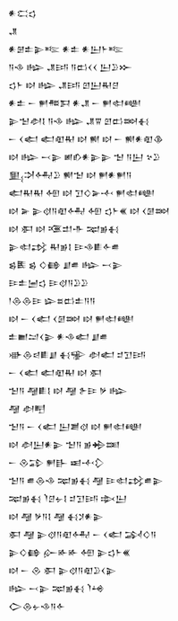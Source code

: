 <div class='block'>
<div class='line'>𒀭𒀫𒌓</div>
<div class='line'>𒂗</div>
<div class='line'>𒀭𒇡𒉺𒉌𒌈 𒀭𒉺 𒀭𒌨𒈨𒌈</div>
<div class='line'>𒀀𒈾 𒈗 𒂗𒅀 𒀀𒆗𒌋𒌋 𒌨𒊒𒁍</div>
<div class='line'>𒌓𒈨 𒊭 𒈗 𒂗𒅀 𒇻𒌨𒊑𒆪</div>
<div class='line'>𒀭𒉺 𒀸 𒂍𒍣𒁕 𒀭𒂗 𒀸 𒂍𒊕𒅍</div>
<div class='line'>𒉌𒈠𒀠𒋙 𒀀𒈾 𒈗 𒂗𒐊 𒇻𒆗𒇷𒈬</div>
<div class='line'>𒀸 𒌋𒅗 𒅗𒊏𒊑 𒊭 𒆍 𒊭 𒀸 𒆍𒀭𒊏𒆠</div>
<div class='line'>𒊭 𒈗 𒁁𒉌 𒅖𒁓𒀭𒉌𒉌 𒈠 𒀀𒌨 𒆳𒊒</div>
<div class='line'>𒅅𒋫𒅈𒊒 𒆍𒈠 𒊭 𒂍𒀭𒂍𒀀</div>
<div class='line'>𒅗𒊑𒊑 𒅇 𒊭 𒋛𒄭𒅕𒋾 𒂍𒊕𒅍</div>
<div class='line'>𒊭 𒅕 𒉌𒋼𒀀𒊏𒅈 𒅇 𒌓𒈨𒌍 𒊭 𒌋𒌆𒇷</div>
<div class='line'>𒊭 𒀳 𒊭 𒍨𒄥𒋥 𒉈𒂊𒈬</div>
<div class='line'>𒉌𒊕𒃶 𒊑𒂊𒋙 𒄿𒈾𒀾𒅆𒌑</div>
<div class='line'>𒌗𒍩 𒌗 𒄭𒂵 𒋗𒌑 𒈗 𒁁𒉌</div>
<div class='line'>𒄿𒉺𒅁𒌓 𒄿𒋼𒀀𒊒𒊒</div>
<div class='line'>𒁹𒁲𒁲𒄿 𒇽𒊺𒆗𒉺𒀀𒀀</div>
<div class='line'>𒊭 𒀸 𒌋𒅗 𒌋𒌆𒇷 𒊭 𒂍𒊕𒅍</div>
<div class='line'>𒉺𒆤𒁺𒌋𒉌 𒀭𒈾𒅗 𒋗𒌑</div>
<div class='line'>𒀝𒁲𒁀𒀾𒋗 𒈬𒊌 𒀠𒅗 𒄑𒋛𒅀</div>
<div class='line'>𒀸 𒌋𒅗 𒅗𒊏𒊑 𒊭 𒀳</div>
<div class='line'>𒈠𒀀 𒆷𒀾𒋙 𒊭 𒆷 𒉿𒄿 𒃻 𒈗</div>
<div class='line'>𒆷 𒀠𒋃</div>
<div class='line'>𒈠𒀀 𒀸 𒌋𒅗 𒌨𒋢𒋼 𒊭 𒂍𒊕𒅍</div>
<div class='line'>𒊭 𒀠𒌨𒀭𒉌 𒈠𒀀 𒂊𒄈𒌅</div>
<div class='line'>𒀸 𒊮𒁉 𒂍𒃲 𒀜𒋾𒁷</div>
<div class='line'>𒈠𒀀 𒌑𒁲𒈾 𒉈𒂊𒈬 𒆷 𒄿𒊕𒃶𒌑𒉌</div>
<div class='line'>𒉈𒂊𒈬 𒇺𒆪𒉡𒋙 𒄑𒋛𒅀 𒇸𒌨</div>
<div class='line'>𒊭 𒆷 𒃻𒀀𒋙 𒆷 𒈬𒋡𒀭𒉌</div>
<div class='line'>𒀳 𒆷 𒉌𒋼𒀀𒊏𒅈 𒀸 𒌋𒅗 𒋆𒄭𒀀</div>
<div class='line'>𒉌𒄭𒂵 𒅎𒅊𒅊 𒅇 𒉌𒌓𒈨𒌍</div>
<div class='line'>𒊭 𒀸 𒊮 𒀳 𒉌𒋼𒀀𒊏𒊒𒌋𒉌</div>
<div class='line'>𒈗 𒁁𒉌 𒉈𒂊𒈬 𒇺𒆲</div>
<div class='line'>𒀖𒁲𒉡𒈾𒀀𒅆</div>
</div>